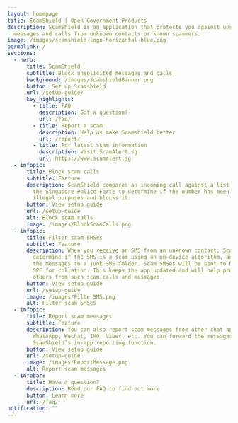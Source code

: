 ```yaml
---
layout: homepage
title: ScamShield | Open Government Products
description: ScamShield is an application that protects you against unsolicited
  messages and calls from unknown contacts or known scammers.
image: /images/scamshield-logo-horizontal-blue.png
permalink: /
sections:
  - hero:
      title: ScamShield
      subtitle: Block unsolicited messages and calls
      background: /images/ScamshieldBanner.png
      button: Set up Scamshield
      url: /setup-guide/
      key_highlights:
        - title: FAQ
          description: Got a question?
          url: /faq/
        - title: Report a scam
          description: Help us make Scamshield better
          url: /report/
        - title: For latest scam information
          description: Visit ScamAlert.sg
          url: https://www.scamalert.sg
  - infopic:
      title: Block scam calls
      subtitle: Feature
      description: ScamShield compares an incoming call against a list maintained by
        the Singapore Police Force to determine if the number has been used for
        illegal purposes and blocks it.
      button: View setup guide
      url: /setup-guide
      alt: Block scam calls
      image: /images/BlockScamCalls.png
  - infopic:
      title: Filter scam SMSes
      subtitle: Feature
      description: When you receive an SMS from an unknown contact, ScamShield will
        determine if the SMS is a scam using an on-device algorithm, and filter
        the messages to a junk SMS folder. Scam SMSes will be sent to NCPC and
        SPF for collation. This keeps the app updated and will help protect
        others from such scam calls and messages.
      button: View setup guide
      url: /setup-guide
      image: /images/FilterSMS.png
      alt: Filter scam SMSes
  - infopic:
      title: Report scam messages
      subtitle: Feature
      description: You can also report scam messages from other chat apps such as
        WhatsApp, Wechat, IMO, Viber, etc. You can forward the messages via
        ScamShield’s in-app reporting function.
      button: View setup guide
      url: /setup-guide
      image: /images/ReportMessage.png
      alt: Report scam messages
  - infobar:
      title: Have a question?
      description: Read our FAQ to find out more
      button: Learn more
      url: /faq/
notification: ""
---
```



